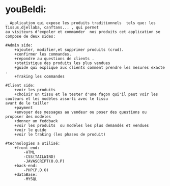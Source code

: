 # youBeldi:
		
	
	_ Application qui expose les produits traditionnels  tels que: les tissus,djellaba, canftans... , qui permet 
	au visiteurs d'expoler et commander  nos produits cet application se compose de deux sides:

	#Admin side:
        +ajouter, modifier,et supprimer produits (crud).
        +confirmer les commandes.
        +repondre au questions de clients .
        +statistique des produits les plus vendues 
        +guide qui explique aux clients comment prendre les mesures exacte .
        +Traking les commandes

	#Client side:
        +voir les produits 
        +choisir un tissu et le tester d'une façon qui'il peut voir les couleurs et les modéles assorti avec le tissu 
	avant de le tailler 
        +payment
        +envoyer des messages au vendeur ou poser des questions ou proposer des modéles
        +donner un feddback
        +voir les produits  ou modéles les plus demandés et vendues
        +voir le guide
        +voir le traking (les phases de produit)

	#technologies a utilisé:
        +front-end:
            -HTML
            -CSS(TAILWIND)
            -JAVASCRIPT(O.O.P)
        +back-end:
            -PHP(P.D.O)
        +dataBase:   
            -MYSQL
